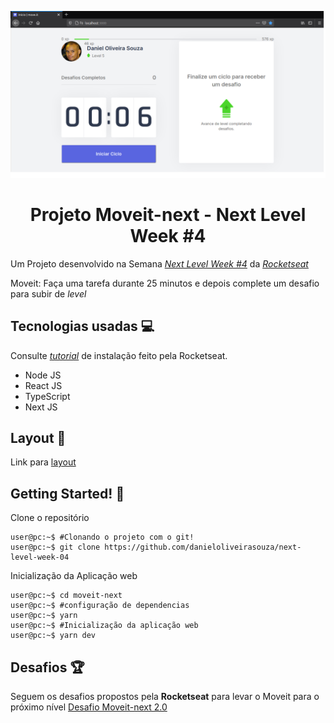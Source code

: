 

<p align="center">
<img src="https://raw.githubusercontent.com/DanielOliveiraSouza/next-level-week-04/main/screenshots/captura-01-web-tela-inicial.png"/>
</p>

<h1 align="center">Projeto Moveit-next - Next Level Week #4</h1>


Um Projeto desenvolvido na Semana *[Next Level Week \#4](https://nextlevelweek.com)* da *[Rocketseat](https://rocketseat.com.br/)*

Moveit: Faça uma tarefa durante 25 minutos e depois complete um desafio para subir de *level*

Tecnologias usadas 💻️
---
Consulte  *[tutorial](https://www.notion.so/Configura-es-do-ambiente-React-76f2963a042f45b9b9b567a2795945b8/)* de instalação feito pela Rocketseat.
+ Node JS
+ React JS
+ TypeScript
+ Next JS

Layout 📌️
---
Link para [layout](https://www.figma.com/file/5PjevQluBnPA65fo5nIJxy/Move.it-1.0-(Copy)?node-id=160%3A2761)

Getting Started! 🚀️
---
Clone o repositório
```console
user@pc:~$ #Clonando o projeto com o git!
user@pc:~$ git clone https://github.com/danieloliveirasouza/next-level-week-04
```

Inicialização da Aplicação web 
```console
user@pc:~$ cd moveit-next
user@pc:~$ #configuração de dependencias
user@pc:~$ yarn
user@pc:~$ #Inicialização da aplicação web
user@pc:~$ yarn dev
```
Desafios 🏆️
---
Seguem os desafios propostos  pela **Rocketseat** para levar o Moveit para o próximo nível
[Desafio Moveit-next 2.0](https://www.figma.com/file/UJNapdZCoUYduE7QvGXzEw/Move.it-2.0-(Copy)?node-id=149854%3A100)

<!--a>
Release Notes
---
Para informaçõs sobre novas funcionalidades  e correções de *bugs* leia as *[Notas de Lançamento](https://github.com/DanielOliveiraSouza/next-level-week-04/tree/main/docs/releases_notes.md)*<br/>
-->
